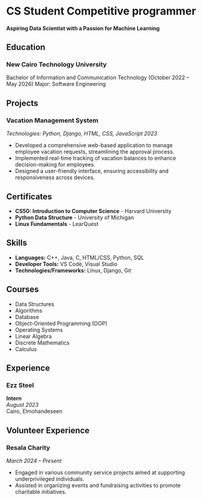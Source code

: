 # CS Student Competitive programmer
#### Aspiring Data Scientist with a Passion for Machine Learning

## Education

### New Cairo Technology University  
Bachelor of Information and Communication Technology (October 2022 – May 2026)
Major: Software Engineering


## Projects

### Vacation Management System  
*Technologies: Python, Django, HTML, CSS, JavaScript*  *2023*  
- Developed a comprehensive web-based application to manage employee vacation requests, streamlining the approval process.
- Implemented real-time tracking of vacation balances to enhance decision-making for employees.
- Designed a user-friendly interface, ensuring accessibility and responsiveness across devices.

## Certificates

- **CS50: Introduction to Computer Science** - Harvard University
- **Python Data Structure** - University of Michigan
- **Linux Fundamentals** - LearQuest

## Skills

- **Languages:** C++, Java, C, HTML/CSS, Python, SQL
- **Developer Tools:** VS Code, Visual Studio
- **Technologies/Frameworks:** Linux, Django, Git

## Courses

- Data Structures
- Algorithms
- Database
- Object-Oriented Programming (OOP)
- Operating Systems
- Linear Algebra
- Discrete Mathematics
- Calculus

## Experience

### Ezz Steel  
**Intern**  
*August 2023*  
Cairo, Elmohandeseen

## Volunteer Experience

### Resala Charity
*March 2024 – Present*
- Engaged in various community service projects aimed at supporting underprivileged individuals.
- Assisted in organizing events and fundraising activities to promote charitable initiatives.
